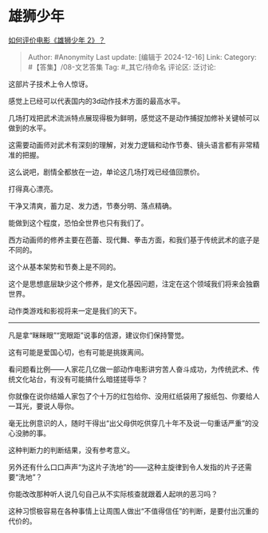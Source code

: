# 雄狮少年
[如何评价电影《雄狮少年 2》？](https://www.zhihu.com/question/6149444077/answer/55914511825)

> Author: #Anonymity
> Last update: [编辑于 2024-12-16]
> Link:
> Category: #【答集】/08-文艺答集 
> Tag: #_其它/待命名 
> 评论区:
> 泛讨论:

这部片子技术上令人惊讶。

感觉上已经可以代表国内的3d动作技术方面的最高水平。

几场打戏把武术流派特点展现得极为鲜明，感觉这不是动作捕捉加修补关键帧可以做到的水平。

这需要动画师对武术有深刻的理解，对发力逻辑和动作节奏、镜头语言都有非常精准的把握。

这么说吧，剧情全都放在一边，单论这几场打戏已经值回票价。

打得真心漂亮。

干净又清爽，蓄力足、发力透，节奏分明、落点精确。

能做到这个程度，恐怕全世界也只有我们了。

西方动画师的修养主要在芭蕾、现代舞、拳击方面，和我们基于传统武术的底子是不同的。

这个从基本架势和节奏上是不同的。

这个是思想底层缺少这个修养，是文化基因问题，注定在这个领域我们将来会独霸世界。

动作类游戏和影视将来一定是我们的天下。

---

凡是拿“眯眯眼”“宽眼距”说事的信源，建议你们保持警觉。

这有可能是爱国心切，也有可能是挑拨离间。

看问题看比例——人家花几亿做一部动作电影讲穷苦人奋斗成功，为传统武术、传统文化站台，有没有可能搞什么暗搓搓辱华？

你就像在说你结婚人家包了个十万的红包给你、没用红纸袋用了报纸包、你要给人一耳光，要说人辱你。

毫无比例意识的人，随时干得出“出父母供吃供穿几十年不及说一句重话严重”的没心没肺的事。

这种判断力的判断结果，没有参考意义。

另外还有什么口口声声“为这片子洗地”的——这种主旋律到令人发指的片子还需要“洗地”？

你能改改那种听人说几句自己从不实际核查就跟着人起哄的恶习吗？

这种习惯极容易在各种事情上让周围人做出“不值得信任”的判断，是要付出沉重的代价的。
